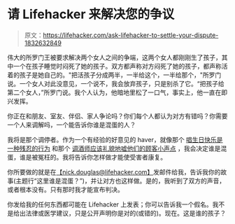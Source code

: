 # 请 Lifehacker 来解决您的争议

> 原文：<https://lifehacker.com/ask-lifehacker-to-settle-your-dispute-1832632849>

伟大的所罗门王被要求解决两个女人之间的争端，这两个女人都刚刚生了孩子，其中一个在孩子睡觉时闷死了她的孩子。双方都声称对方闷死了她的孩子，都声称活着的孩子是她自己的。"把活孩子分成两半，一半给这个，一半给那个，"所罗门说。一个女人对此没意见，一个说不，我会放弃孩子，只是别杀了它。“把孩子给第二个女人，”所罗门说。我个人认为，他暗地里松了一口气，事实上，他一直在即兴发挥。



你正在和朋友、室友、伴侣、家人争论吗？你们每个人都认为对方有错吗？你需要一个人来调解吗，一个能告诉你谁是混蛋的人？

我将是那个调停者。作为一个有经验的好意见的 haver，就像那个 [唱生日快乐是一种残忍的行为](https://lifehacker.com/stop-singing-happy-birthday-to-you-1822029507) 和那个 [调酒师应该礼貌地嘘他们的顾客小声点](https://lifehacker.com/bartenders-should-shush-people-1825479385) ，我会决定谁是混蛋，谁是被冤枉的。我将告诉你怎样做才能使受害者康复。

你所要做的就是在[【nick.douglas@lifehacker.com】](mailto:nick.douglas@lifehacker.com)发邮件给我，告诉我你的故事(主题行“这里谁是混蛋？”)，并让对方也这样做。是的，我听到了双方的声音，或者根本没有。只有那时我才能宣布判决。

你发给我的任何东西都可能在 Lifehacker 上发表；你可以告诉我一个假名。我不是给出法律或医学建议，只是公开声明你是对的(或错的)。现在。这是谁的孩子？